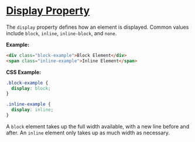 # [Display Property](https://www.w3schools.com/cssref/pr_class_display.php)

The `display` property defines how an element is displayed. Common values include `block`, `inline`, `inline-block`, and `none`.

**Example:**

```html
<div class="block-example">Block Element</div>
<span class="inline-example">Inline Element</span>
```

**CSS Example:**

```css
.block-example {
  display: block;
}

.inline-example {
  display: inline;
}
```

A `block` element takes up the full width available, with a new line before and after. An `inline` element only takes up as much width as necessary.
